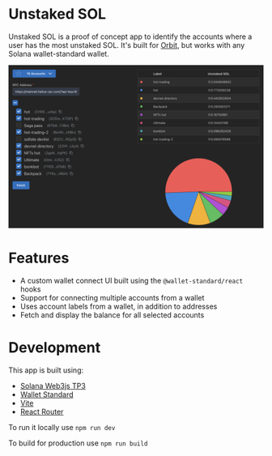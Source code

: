 # Unstaked SOL

Unstaked SOL is a proof of concept app to identify the accounts where a user has the most unstaked SOL. It's built for [Orbit](https://github.com/mcintyre94/orbit), but works with any Solana wallet-standard wallet.

![Demo Screenshot](./readme-images/demo-screenshot.png)

# Features

- A custom wallet connect UI built using the `@wallet-standard/react` hooks
- Support for connecting multiple accounts from a wallet
- Uses account labels from a wallet, in addition to addresses
- Fetch and display the balance for all selected accounts

# Development

This app is built using:

- [Solana Web3js TP3](https://github.com/solana-labs/solana-web3.js/tree/master/packages/library)
- [Wallet Standard](https://github.com/wallet-standard/wallet-standard)
- [Vite](https://vite.dev)
- [React Router](https://reactrouter.com)

To run it locally use `npm run dev`

To build for production use `npm run build`
